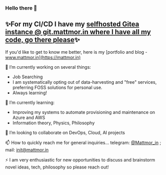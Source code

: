 ### Hello there 👋

## ✨For my CI/CD I have my [selfhosted Gitea instance @ git.mattmor.in where I have all my code, go there please](https://git.mattmor.in)✨ 

If you'd like to get to know me better, here is my [portfolio and blog - www.mattmor.in](https://mattmor.in)

🔭 I’m currently working on several things:
- Job Searching
- I am systematically opting out of data-harvesting and "free" services, preferring FOSS solutions for personal use.
- Always learning!


🌱 I’m currently learning:
 - Improving my systems to automate provisioning and maintenance on Azure and AWS
 - Information theory, Physics, Philosophy
 
👯 I’m looking to collaborate on DevOps, Cloud, AI projects

📫 How to quickly reach me for general inquiries... telegram: [@Mattmor_in](https://t.me/Mattmor_in) ; mail: [init@mattmor.in](mailto:init@mattmor.in)
  
⚡ I am very enthusiastic for new opportunities to discuss and brainstorm novel ideas, tech, philosophy so please reach out! 
